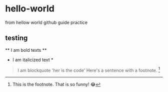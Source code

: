 # hello-world
from hellow world github guide practice
## testing
** I am bold texts **
* I am italicized text *
> I am blockquote 
'her is the code'
Here's a sentence with a footnote. [^1]
[^1]: This is the footnote.
That is so funny! :joy:
